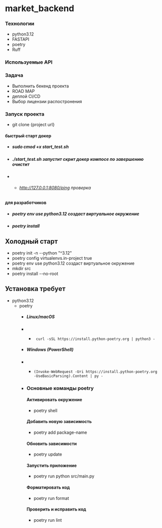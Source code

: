 # market_backend

### Технологии
- python3.12
- FASTAPI 
- poetry 
- Ruff 
### Используемые API


### Задача
- Выполнить бекенд проекта
- ROAD MAP 
- деплой CI/CD
- Выбор лицензии распостронения 


### Запуск проекта
- git clone {project url}
#### быстрый старт докер
  + #####  sudo cmod +x start_test.sh 
  + #####  ./start_test.sh запустит скрит докер компосе по завершению очистит
- * ###### http://127.0.0.1:8080/ping проверка
#### для разработчиков
  + #####  poetry env use python3.12 создаст виртуальное окружение
  + #####  poetry install
## Холодный старт
- poetry init -n --python "^3.12"
- poetry config virtualenvs.in-project true
- poetry env use python3.12 создаст виртуальное окружение
- mkdir src
- poetry install --no-root

## Установка требует
  * python3.12
    * poetry
        * ##### Linux/macOS
        - *      curl -sSL https://install.python-poetry.org | python3 -
        * ##### Windows (PowerShell)
        - *     (Invoke-WebRequest -Uri https://install.python-poetry.org -UseBasicParsing).Content | py -
        * ### Oсновные команды poetry
          #### Активировать окружение
          - poetry shell
          #### Добавить новую зависимость
          - poetry add package-name
          #### Обновить зависимости
          - poetry update
          #### Запустить приложение
          - poetry run python src/main.py 
          #### Форматировать код
          - poetry run format
          #### Проверить и исправить код
          - poetry run lint